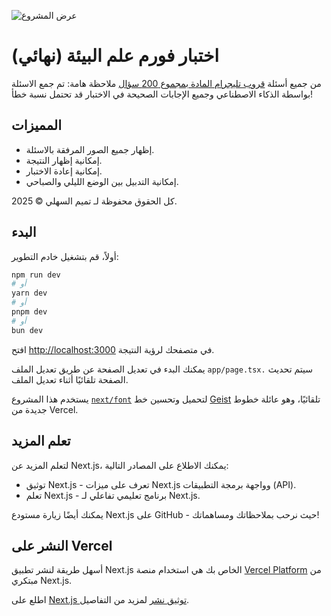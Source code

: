![عرض المشروع](https://final-ecology-form.vercel.app/assets/overview.png)
# اختبار فورم علم البيئة (نهائي)

من جميع أسئلة [قروب تليجرام المادة بمجموع 200 سؤال](https://t.me/+qTLPMOCOk54wODVk)
ملاحظة هامة: تم جمع الاسئلة بواسطة الذكاء الاصطناعي وجميع الإجابات الصحيحة في الاختبار قد تحتمل نسبة خطأ!

## المميزات

- إظهار جميع الصور المرفقة بالاسئلة.
- إمكانية إظهار النتيجة.
- إمكانية إعادة الاختبار.
- إمكانية التدبيل بين الوضع الليلي والصباحي.

كل الحقوق محفوظة لـ تميم السهلي © 2025.

## البدء

أولاً، قم بتشغيل خادم التطوير:

```bash
npm run dev
# أو
yarn dev
# أو
pnpm dev
# أو
bun dev
```
افتح [http://localhost:3000](http://localhost:3000) في متصفحك لرؤية النتيجة.

يمكنك البدء في تعديل الصفحة عن طريق تعديل الملف `app/page.tsx.` سيتم تحديث الصفحة تلقائيًا أثناء تعديل الملف.

يستخدم هذا المشروع [`next/font`](https://nextjs.org/docs/app/building-your-application/optimizing/fonts) لتحميل وتحسين خط [Geist](https://vercel.com/font) تلقائيًا، وهو عائلة خطوط جديدة من Vercel.

## تعلم المزيد

لتعلم المزيد عن Next.js، يمكنك الاطلاع على المصادر التالية:

- توثيق Next.js - تعرف على ميزات Next.js وواجهة برمجة التطبيقات (API).
- تعلم Next.js - برنامج تعليمي تفاعلي لـ Next.js.

يمكنك أيضًا زيارة مستودع Next.js على GitHub - حيث نرحب بملاحظاتك ومساهماتك!

## النشر على Vercel

أسهل طريقة لنشر تطبيق Next.js الخاص بك هي استخدام منصة [Vercel Platform](https://vercel.com/new?utm_medium=default-template&filter=next.js&utm_source=create-next-app&utm_campaign=create-next-app-readme) من مبتكري Next.js.

اطلع على [Next.js توثيق نشر](https://nextjs.org/docs/app/building-your-application/deploying) لمزيد من التفاصيل.
